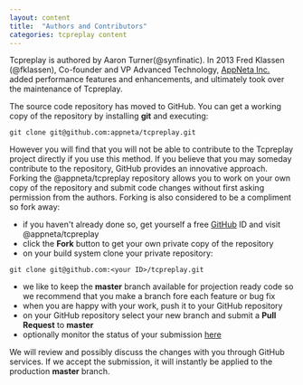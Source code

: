 ```yaml
---
layout: content
title:  "Authors and Contributors"
categories: tcpreplay content
---
```


Tcpreplay is authored by Aaron Turner(@synfinatic). In 2013 Fred Klassen (@fklassen),
Co-founder and VP Advanced Technology, [AppNeta Inc.](http://appneta.com) added performance 
features and enhancements, and ultimately took over the maintenance of Tcpreplay.

The source code repository has moved to GitHub. You can get a working copy of the repository by 
installing **git** and executing:

```
git clone git@github.com:appneta/tcpreplay.git
```

However you will find that you will not be able to contribute to the Tcpreplay project directly if you
use this method. If you believe that you may someday contribute to the repository, GitHub provides
an innovative approach. Forking the @appneta/tcpreplay repository allows you to work on
your own copy of the repository and submit code changes without first asking 
permission from the authors. Forking is also considered to be a compliment so fork away:
   
* if you haven't already done so, get yourself a free [GitHub](https://github.com) ID and visit @appneta/tcpreplay
* click the **Fork** button to get your own private copy of the repository
* on your build system clone your private repository:

```
git clone git@github.com:<your ID>/tcpreplay.git
```

* we like to keep the **master** branch available for projection ready code so we recommend that you make a branch fore each feature or bug fix
* when you are happy with your work, push it to your GitHub repository
* on your GitHub repository select your new branch and submit a **Pull Request** to **master**
* optionally monitor the status of your submission [here](https://github.com/appneta/tcpreplay/network)

We will review and possibly discuss the changes with you through GitHub services. 
If we accept the submission, it will instantly be applied to the production **master** branch.
